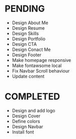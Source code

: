 # PENDING
- Design About Me
- Design Resume
- Design Skills
- Design Portfolio
- Design CTA
- Design Conact Me
- Design Footer
- Make homepage responsive
- Make fontawsome local
- Fix Navbar Scroll behaviour
- Update content


# COMPLETED
- Design and add logo
- Design Cover
- Define colors
- Design Navbar
- Install font